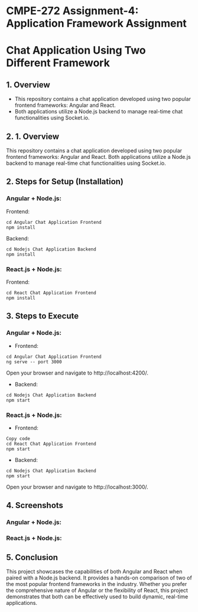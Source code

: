 # CMPE-272 Assignment-4: Application Framework Assignment

# Chat Application Using Two Different Framework

## 1. Overview
* This repository contains a chat application developed using two popular frontend frameworks: Angular and React.
* Both applications utilize a Node.js backend to manage real-time chat functionalities using Socket.io.

## 2. 1. Overview
This repository contains a chat application developed using two popular frontend frameworks: Angular and React. Both applications utilize a Node.js backend to manage real-time chat functionalities using Socket.io.

## 2. Steps for Setup (Installation)
### Angular + Node.js:
Frontend:

```
cd Angular Chat Application Frontend
npm install
```
Backend:

```
cd Nodejs Chat Application Backend
npm install
```

### React.js + Node.js:
Frontend:
```
cd React Chat Application Frontend
npm install

```

## 3. Steps to Execute
### Angular + Node.js:

* Frontend:

```
cd Angular Chat Application Frontend
ng serve -- port 3000
```

Open your browser and navigate to http://localhost:4200/.

* Backend:

```
cd Nodejs Chat Application Backend
npm start
```

### React.js + Node.js:
* Frontend:

```
Copy code
cd React Chat Application Frontend
npm start
```
* Backend:

```
cd Nodejs Chat Application Backend
npm start
```
Open your browser and navigate to http://localhost:3000/.

## 4. Screenshots
### Angular + Node.js:


### React.js + Node.js:


## 5. Conclusion
This project showcases the capabilities of both Angular and React when paired with a Node.js backend. It provides a hands-on comparison of two of the most popular frontend frameworks in the industry. Whether you prefer the comprehensive nature of Angular or the flexibility of React, this project demonstrates that both can be effectively used to build dynamic, real-time applications.



